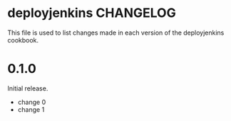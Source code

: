 # deployjenkins CHANGELOG

This file is used to list changes made in each version of the deployjenkins cookbook.

# 0.1.0

Initial release.

- change 0
- change 1

